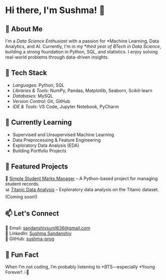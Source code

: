 # Hi there, I'm Sushma! 👋  

## 🚀 About Me  
I'm a *Data Science Enthusiast* with a passion for *Machine Learning, Data Analytics, and AI. Currently, I'm in my **third year of BTech in Data Science*, building a strong foundation in Python, SQL, and statistics. I enjoy solving real-world problems through data-driven insights.

## 🔧 Tech Stack  
- *Languages:* Python, SQL  
- *Libraries & Tools:* NumPy, Pandas, Matplotlib, Seaborn, Scikit-learn  
- *Databases:* MySQL  
- *Version Control:* Git, GitHub  
- *IDE & Tools:* VS Code, Jupyter Notebook, PyCharm  

## 🌱 Currently Learning  
- Supervised and Unsupervised Machine Learning  
- Data Preprocessing & Feature Engineering  
- Exploratory Data Analysis (EDA)  
- Building Portfolio Projects  

## 📌 Featured Projects  
🚀 [Simple Student Marks Manager](https://github.com/sushma-prog/Python_Basics/blob/main/students_marks_manager.py) – A Python-based project for managing student records.  
📊 [Titanic Data Analysis](#) – Exploratory data analysis on the Titanic dataset. (Coming soon!)  

## 📫 Let's Connect  
📧 Email: [sandanshivsunil636@gmail.com](mailto:sandanshivsunil636@gmail.com)  
💼 LinkedIn: [Sushma Sandanshiv](https://www.linkedin.com/in/sushma-sandanshiv-2740422b7)  
🐙 GitHub: [sushma-prog](https://github.com/sushma-prog)  

## 🎵 Fun Fact  
When I’m not coding, I’m probably listening to *BTS—especially *Young Forever! 🎶💜  
